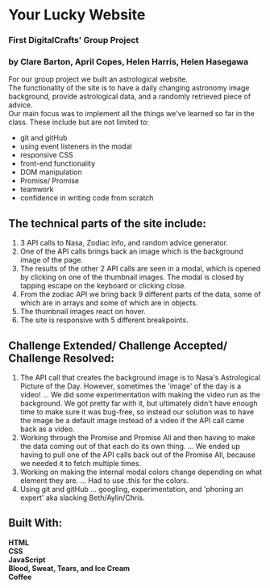 <h1>Your Lucky Website </h1>
<h3>First DigitalCrafts' Group Project </h3>
<h3> by Clare Barton, April Copes, Helen Harris, Helen Hasegawa  </h3>

For our group project we built an astrological website.<br> The functionality of the site is to have a daily changing astronomy image background, provide astrological data, and a randomly retrieved piece of advice.<br> Our main focus was to implement all the things we've learned so far in the class. These include but are not limited to:
 - git and gitHub
 - using event listeners in the modal
 - responsive CSS
 - front-end functionality
 - DOM manipulation
 - Promise/ Promise
 - teamwork
 - confidence in writing code from scratch
 
 <h2>The technical parts of the site include:</h2>
 <ol><li>3 API calls to Nasa, Zodiac info, and random advice generator.</li>
 <li>One of the API calls brings back an image which is the background image of the page.</li>
 <li>The results of the other 2 API calls are seen in a modal, which is opened by clicking on one of the thumbnail images. The modal is closed by tapping escape on the keyboard or clicking close.</li>
 <li>From the zodiac API we bring back 9 different parts of the data, some of which are in arrays and some of which are in objects.</li>
 <li>The thumbnail images react on hover.</li>
 <li>The site is responsive with 5 different breakpoints.</li>
 </ol>
 
  
<h2>Challenge Extended/ Challenge Accepted/ Challenge Resolved:</h2>
  <ol><li>The API call that creates the background image is to Nasa's Astrological Picture of the Day. However, sometimes the 'image' of the day is a video! ... We did some experimentation with making the video run as the background. We got pretty far with it, but ultimately didn't have enough time to make sure it was bug-free, so instead our solution was to have the image be a default image instead of a video if the API call came back as a video.</li>
  <li>Working through the Promise and Promise All and then having to make the data coming out of that each do its own thing. ... We ended up having to pull one of the API calls back out of the Promise All, because we needed it to fetch multiple times.</li>
 <li>Working on making the internal modal colors change depending on what element they are. ... Had to use .this for the colors. </li>
 <li>Using git and gitHub ... googling, experimentation, and 'phoning an expert' aka slacking Beth/Aylin/Chris.
  </ol>
 

<h2> Built With: </h2>
<strong>HTML</strong><br>
<strong>CSS</strong><br>
<strong>JavaScript</strong><br>
<strong>Blood, Sweat, Tears, and Ice Cream</strong> <br>
<strong>Coffee</strong> <br>
